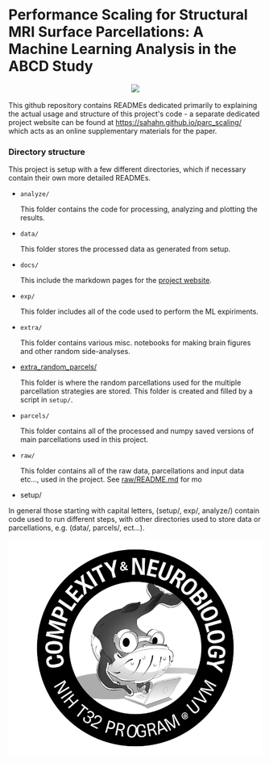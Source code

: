 # Performance Scaling for Structural MRI Surface Parcellations: A Machine Learning Analysis in the ABCD Study

<p align="center">
  <img width="800" src="https://raw.githubusercontent.com/sahahn/parc_scaling/master/analyze/Figures/Figure1.png">
</p>

This github repository contains READMEs dedicated primarily to explaining the actual usage and structure of this project's code - a separate dedicated project website can be found at https://sahahn.github.io/parc_scaling/ which acts as an online supplementary materials for the paper.

### Directory structure

This project is setup with a few different directories, which if necessary contain their own more detailed READMEs.

- `analyze/`

  This folder contains the code for processing, analyzing and plotting the results.

- `data/`

  This folder stores the processed data as generated from setup.

- `docs/`

  This include the markdown pages for the [project website](https://sahahn.github.io/parc_scaling/).

- `exp/`
  
  This folder includes all of the code used to perform the ML expiriments.

- `extra/`
  
  This folder contains various misc. notebooks for making brain figures and other random side-analyses. 

- [extra_random_parcels/](extra_random_parcels/)
  
  This folder is where the random parcellations used for the multiple parcellation strategies are stored. This folder is created and filled by a script in `setup/`.

- `parcels/`
  
  This folder contains all of the processed and numpy saved versions of main parcellations
  used in this project.

- `raw/`

  This folder contains all of the raw data, parcellations and input data etc..., used in the project. See [raw/README.md](raw/README.md) for mo

- setup/

In general those starting with capital letters, (setup/, exp/, analyze/) contain code used to run different steps, with other directories used to store data or parcellations, e.g. (data/, parcels/, ect...).


<p align="center">
  <img width="600" src="https://raw.githubusercontent.com/sahahn/parc_scaling/master/data/t32_logo.png">
</p>
